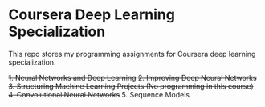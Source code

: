 # Coursera Deep Learning Specialization
This repo stores my programming assignments for Coursera deep learning
specialization. 

~~1. Neural Networks and Deep Learning~~
~~2. Improving Deep Neural Networks~~
~~3. Structuring Machine Learning Projects (No programming in this course)~~
~~4. Convolutional Neural Networks~~
5. Sequence Models
